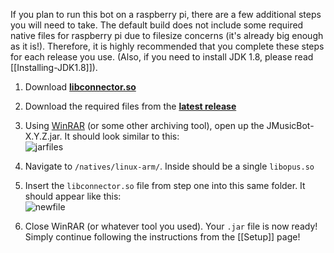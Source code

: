 If you plan to run this bot on a raspberry pi, there are a few additional steps you will need to take. The default build does not include some required native files for raspberry pi due to filesize concerns (it's already big enough as it is!). Therefore, it is highly recommended that you complete these steps for each release you use. (Also, if you need to install JDK 1.8, please read [[Installing-JDK1.8]]).

1. Download **[libconnector.so](https://cdn.discordapp.com/attachments/154460214769221632/414242970540441620/libconnector.so)**

2. Download the required files from the **[latest release](https://github.com/jagrosh/MusicBot/releases/latest)**

3. Using [WinRAR](http://www.rarlab.com/download.htm) (or some other archiving tool), open up the JMusicBot-X.Y.Z.jar. It should look similar to this:<br>
![jarfiles](http://i.imgur.com/aWrWv0i.png)

4. Navigate to `/natives/linux-arm/`. Inside should be a single `libopus.so`

5. Insert the `libconnector.so` file from step one into this same folder. It should appear like this:<br>
![newfile](http://i.imgur.com/SiNXFC3.png)

6. Close WinRAR (or whatever tool you used). Your `.jar` file is now ready! Simply continue following the instructions from the [[Setup]] page!